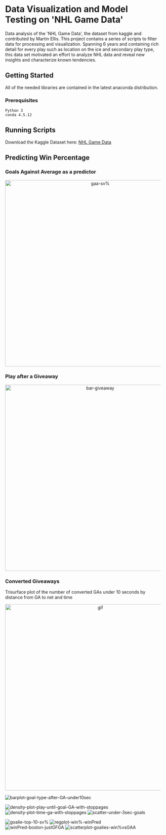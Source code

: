 # Data Visualization and Model Testing on 'NHL Game Data' 

Data analysis of the 'NHL Game Data', the dataset from kaggle and contributed by Martin Ellis. This project contains a series of scripts to filter data for processing and visualization. Spanning 6 years and containing rich detail for every play such as location on the ice and secondary play type, this data set motivated an effort to analyze NHL data and reveal new insights and characterize known tendencies. 


## Getting Started
All of the needed libraries are contained in the latest anaconda distribution.
### Prerequisites

```
Python 3
conda 4.5.12
```
## Running Scripts
Download the Kaggle Dataset here: [NHL Game Data](https://www.kaggle.com/martinellis/nhl-game-data)

## Predicting Win Percentage

### Goals Against Average as a predictor
<p align='center'>
  <img src='https://user-images.githubusercontent.com/21959159/60749022-4dec2600-9f51-11e9-9166-b688f69e0bd6.png' alt='gaa-sv%' width='600'/>
</p>

### Play after a Giveaway
<p align='center'>
  <img src='https://user-images.githubusercontent.com/21959159/60748876-770bb700-9f4f-11e9-8150-0f58b4e35c35.png' alt='bar-giveaway' width='600'/>
</p>

### Converted Giveaways
Trisurface plot of the number of converted GAs under 10 seconds by distance from GA to net and time
<p align='center'>
  <img src='https://user-images.githubusercontent.com/21959159/58520036-3ca24380-8173-11e9-8646-6cd7a36ec1a7.gif' alt='gif'          width='600'/>
</p>

![barplot-goal-type-after-GA-under10sec](https://user-images.githubusercontent.com/21959159/58521117-87728a00-8178-11e9-85fe-a43a18417b36.png)


![density-plot-play-until-goal-GA-with-stoppages](https://user-images.githubusercontent.com/21959159/58522103-1634d600-817c-11e9-805c-b34d4bb7f1e2.png)
![density-plot-time-ga-with-stoppages](https://user-images.githubusercontent.com/21959159/58522118-2c429680-817c-11e9-9c90-67f27dc48ee0.png)
![scatter-under-3sec-goals](https://user-images.githubusercontent.com/21959159/58522140-3ebcd000-817c-11e9-82bd-eef97b24b10d.png)

![goalie-top-10-sv%](https://user-images.githubusercontent.com/21959159/58522148-40869380-817c-11e9-840d-8d94bdd0a9aa.png)
![regplot-win%-winPred](https://user-images.githubusercontent.com/21959159/58522149-40869380-817c-11e9-9f48-33ca647cfeaa.png)
![winPred-boston-justGFGA](https://user-images.githubusercontent.com/21959159/58522150-40869380-817c-11e9-9b93-dcc7021f636b.png)
![scatterplot-goalies-win%vsGAA](https://user-images.githubusercontent.com/21959159/58522151-40869380-817c-11e9-86a7-4d94cf59bdf1.png)
